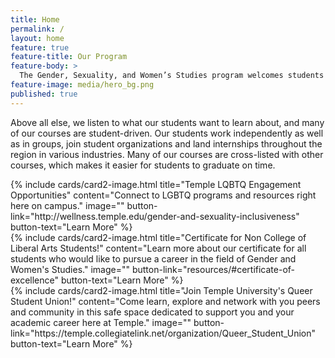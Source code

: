 ```yaml
---
title: Home
permalink: /
layout: home
feature: true
feature-title: Our Program
feature-body: >
  The Gender, Sexuality, and Women’s Studies program welcomes students interested in an intersectional approach to gender, sexuality, race and other key identities and the consequences these intersections have in people’s lives. Our courses range from foundations in Gender, Sexuality and Women’s Studies to gender violence to LGBTQ activism and theory.
feature-image: media/hero_bg.png
published: true
---
```

Above all else, we listen to what our students want to learn about, and many of our courses are student-driven. Our students work independently as well as in groups, join student organizations and land internships throughout the region in various industries. Many of our courses are cross-listed with other courses, which makes it easier for students to graduate on time.

<div class="row row-wide">
  <div class="col m12 l4">{% include cards/card2-image.html
    title="Temple LQBTQ Engagement Opportunities"
    content="Connect to LGBTQ programs and resources right here on campus."
    image=""
    button-link="http://wellness.temple.edu/gender-and-sexuality-inclusiveness"
    button-text="Learn More" %}
  </div>
  <div class="row row-wide">
    <div class="col m12 l4">{% include cards/card2-image.html
      title="Certificate for Non College of Liberal Arts Students!"
      content="Learn more about our certificate for all students who would like to pursue a career in the field of Gender and Women's Studies."
      image=""
      button-link="resources/#certificate-of-excellence"
      button-text="Learn More" %}
    </div>
    <div class="row row-wide">
      <div class="col m12 l4">{% include cards/card2-image.html
        title="Join Temple University's Queer Student Union!"
        content="Come learn, explore and network with you peers and community in this safe space dedicated to support you and your academic career here at Temple."
        image=""
        button-link="https://temple.collegiatelink.net/organization/Queer_Student_Union"
        button-text="Learn More" %}
      </div>
</div>
